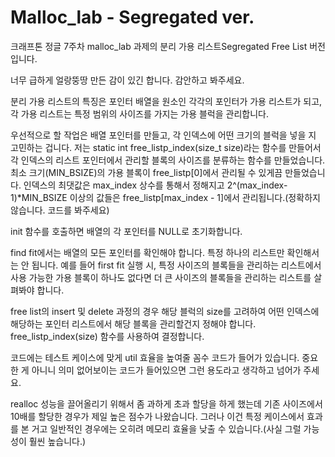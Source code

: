 # Malloc_lab - Segregated ver.
크래프톤 정글 7주차 malloc_lab 과제의 분리 가용 리스트Segregated Free List 버전입니다.

너무 급하게 얼랑뚱땅 만든 감이 있긴 합니다. 감안하고 봐주세요.

분리 가용 리스트의 특징은 포인터 배열을 원소인 각각의 포인터가 가용 리스트가 되고, 각 가용 리스트는 특정 범위의 사이즈를 가지는 가용 블럭을 관리합니다.

우선적으로 할 작업은 배열 포인터를 만들고, 각 인덱스에 어떤 크기의 블럭을 넣을 지 고민하는 겁니다.
저는 static int free_listp_index(size_t size)라는 함수를 만들어서 각 인덱스의 리스트 포인터에서 관리할 블록의 사이즈를 분류하는 함수를 만들었습니다.
최소 크기(MIN_BSIZE)의 가용 블록이 free_listp[0]에서 관리될 수 있게끔 만들었습니다.
인덱스의 최댓값은 max_index 상수를 통해서 정해지고 2^(max_index-1)*MIN_BSIZE 이상의 값들은 free_listp[max_index - 1]에서 관리됩니다.(정확하지 않습니다. 코드를 봐주세요)

init 함수를 호출하면 배열의 각 포인터를 NULL로 초기화합니다.

find fit에서는 배열의 모든 포인터를 확인해야 합니다. 특정 하나의 리스트만 확인해서는 안 됩니다.
예를 들어 first fit 실행 시, 특정 사이즈의 블록들을 관리하는 리스트에서 사용 가능한 가용 블록이 하나도 없다면 더 큰 사이즈의 블록들을 관리하는 리스트를 살펴봐야 합니다.

free list의 insert 및 delete 과정의 경우 해당 블럭의 size를 고려하여 어떤 인덱스에 해당하는 포인터 리스트에서 해당 블록을 관리할건지 정해야 합니다.
free_listp_index(size) 함수를 사용하여 결정합니다.

코드에는 테스트 케이스에 맞게 util 효율을 높여줄 꼼수 코드가 들어가 있습니다. 중요한 게 아니니 의미 없어보이는 코드가 들어있으면 그런 용도라고 생각하고 넘어가 주세요.

realloc 성능을 끌어올리기 위해서 좀 과하게 초과 할당을 하게 했는데 기존 사이즈에서 10배를 할당한 경우가 제일 높은 점수가 나왔습니다. 
그러나 이건 특정 케이스에서 효과를 본 거고 일반적인 경우에는 오히려 메모리 효율을 낮출 수 있습니다.(사실 그럴 가능성이 훨씬 높습니다.)
